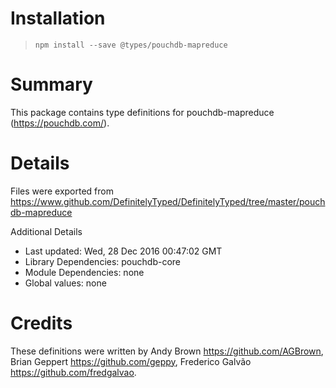 # Installation
> `npm install --save @types/pouchdb-mapreduce`

# Summary
This package contains type definitions for pouchdb-mapreduce (https://pouchdb.com/).

# Details
Files were exported from https://www.github.com/DefinitelyTyped/DefinitelyTyped/tree/master/pouchdb-mapreduce

Additional Details
 * Last updated: Wed, 28 Dec 2016 00:47:02 GMT
 * Library Dependencies: pouchdb-core
 * Module Dependencies: none
 * Global values: none

# Credits
These definitions were written by Andy Brown <https://github.com/AGBrown>, Brian Geppert <https://github.com/geppy>, Frederico Galvão <https://github.com/fredgalvao>.
